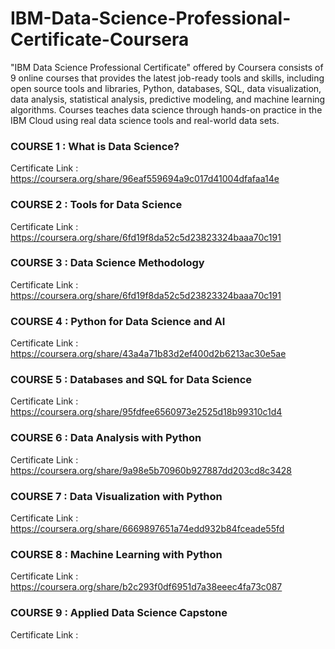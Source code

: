 # IBM-Data-Science-Professional-Certificate-Coursera
"IBM Data Science Professional Certificate" offered by Coursera consists of 9 online courses that provides the latest job-ready tools and skills, including open source tools and libraries, Python, databases, SQL, data visualization, data analysis, statistical analysis, predictive modeling, and machine learning algorithms. Courses teaches data science through hands-on practice in the IBM Cloud using real data science tools and real-world data sets.

### COURSE 1 : What is Data Science?
Certificate Link : https://coursera.org/share/96eaf559694a9c017d41004dfafaa14e

### COURSE 2 : Tools for Data Science
Certificate Link : https://coursera.org/share/6fd19f8da52c5d23823324baaa70c191

### COURSE 3 : Data Science Methodology
Certificate Link : https://coursera.org/share/6fd19f8da52c5d23823324baaa70c191

### COURSE 4 : Python for Data Science and AI
Certificate Link : https://coursera.org/share/43a4a71b83d2ef400d2b6213ac30e5ae

### COURSE 5 : Databases and SQL for Data Science
Certificate Link : https://coursera.org/share/95fdfee6560973e2525d18b99310c1d4

### COURSE 6 : Data Analysis with Python
Certificate Link : https://coursera.org/share/9a98e5b70960b927887dd203cd8c3428

### COURSE 7 : Data Visualization with Python
Certificate Link : https://coursera.org/share/6669897651a74edd932b84fceade55fd

### COURSE 8 : Machine Learning with Python
Certificate Link : https://coursera.org/share/b2c293f0df6951d7a38eeec4fa73c087

### COURSE 9 : Applied Data Science Capstone
Certificate Link : 
